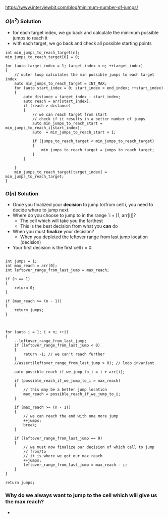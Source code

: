 
 https://www.interviewbit.com/blog/minimum-number-of-jumps/
 
 ### $O(n^2)$ Solution
  - for each target index, we go back and calculate the minimum possible jumps to reach it
  - with each target, we go back and check all possible starting points

```
int min_jumps_to_reach_target[n];
min_jumps_to_reach_target[0] = 0;

for (auto target_index = 1; target_index < n; ++target_index)
{
	// outer loop calculates the min possible jumps to each target index
	auto min_jumps_to_reach_target = INT_MAX;
	for (auto start_index = 0; start_index < end_index; ++start_index)
	{
		auto distance = target_index - start_index;
		auto reach = arr[start_index];
		if (reach > distance)
		{
			// we can reach target from start
			// check if it results in a better number of jumps
			auto min_jumps_to_reach_start = min_jumps_to_reach_i[start_index];
			auto  = min_jumps_to_reach_start + 1;
			
			if (jumps_to_reach_target < min_jumps_to_reach_target)
			{
				min_jumps_to_reach_target = jumps_to_reach_target;
			}
		}
		
	}
	min_jumps_to_reach_target[target_index] = min_jumps_to_reach_target;
}
```

### $O(n)$ Solution
  - Once you finalized your **decision** to jump to/from cell i, you need to decide where to jump next. 
  - Where do you choose to jump to in the range `i + [1, arr[i]]? 
	  - The cell which will take you the farthest
	  - This is the best decision from what you **can** do
  - When you must **finalize** your decision?
	  - When you depleted the leftover range from last jump location (decision)
  -  Your first decision is the first cell i = 0. 

```

int jumps = 1;
int max_reach = arr[0];
int leftover_range_from_last_jump = max_reach;

if (n == 1)
{
    return 0;
}

if (max_reach >= (n - 1))
{
	return jumps;
}



for (auto i = 1; i < n; ++i)
{
	--leftover_range_from_last_jump;
	if (leftover_range_from_last_jump < 0)
	{
		return -1; // we can't reach further
	}
	//assert(leftover_range_from_last_jump > 0); // loop invariant
	
	auto possible_reach_if_we_jump_to_i = i + arr[i];

	if (possible_reach_if_we_jump_to_i > max_reach)
	{
		// this may be a better jump location
		max_reach = possible_reach_if_we_jump_to_i;
	}

	if (max_reach >= (n - 1))
	{
		// we can reach the end with one more jump
		++jumps;
		break;
	}
	
	if (leftover_range_from_last_jump == 0)
	{
		// we must now finalize our decision of which cell to jump 
		// from/to
		// it is where we got our max reach
		++jumps; 
		leftover_range_from_last_jump = max_reach - i;
	}
}

return jumps;
```

### Why do we always want to jump to the cell which will give us the max reach?
- 